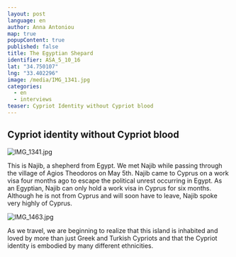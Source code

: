 ```yaml
---
layout: post
language: en
author: Anna Antoniou
map: true
popupContent: true
published: false
title: The Egyptian Shepard
identifier: ASA_5_10_16
lat: "34.750107"
lng: "33.402296"
image: /media/IMG_1341.jpg
categories: 
  - en
  - interviews
teaser: Cypriot Identity without Cypriot blood
---
```

## Cypriot identity without Cypriot blood

![IMG_1341.jpg]({{site.baseurl}}/media/IMG_1341.jpg)

This is Najib, a shepherd from Egypt. We met Najib while passing through the village of Agios Theodoros on May 5th.  Najib came to Cyprus on a work visa four months ago to escape the political unrest occurring in Egypt. As an Egyptian, Najib can only hold a work visa in Cyprus for six months.  Although he is not from Cyprus and will soon have to leave, Najib spoke very highly of Cyprus. 

![IMG_1463.jpg]({{site.baseurl}}/media/IMG_1463.jpg)

As we travel, we are beginning to realize that this island is inhabited and loved by more than just Greek and Turkish Cypriots and that the Cypriot identity is embodied by many different ethnicities. 
